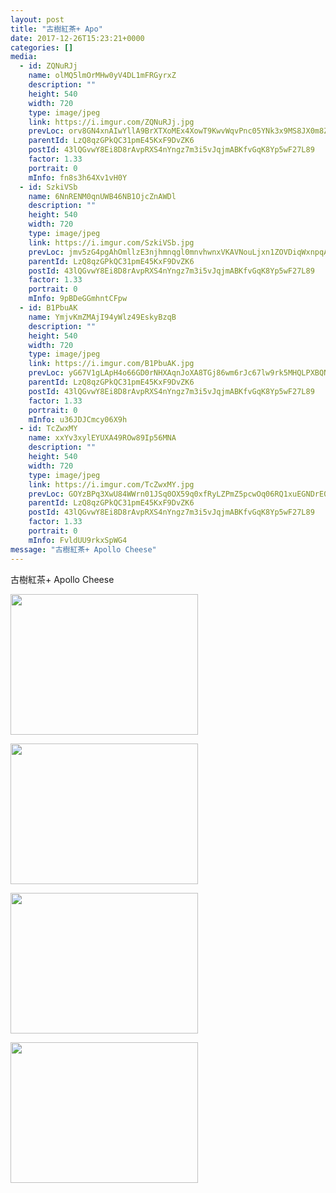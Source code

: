 ```yaml
---
layout: post
title: "古樹紅茶+ Apo" 
date: 2017-12-26T15:23:21+0000 
categories: [] 
media:
  - id: ZQNuRJj
    name: olMQ5lmOrMHw0yV4DL1mFRGyrxZ
    description: ""   
    height: 540
    width: 720
    type: image/jpeg
    link: https://i.imgur.com/ZQNuRJj.jpg
    prevLoc: orv8GN4xnAIwYllA9BrXTXoMEx4XowT9KwvWqvPnc05YNk3x9MS8JX0m8Z8BIzwNMwZ03rcry1MxJmE2sAoWyMDPNWtKQw7kmWqQFyJvYnPxAOFz0EppkGByikwJxYWN3Gcy8pDRR8XxCrvPPP5ZP6fKOyk8VV4Js7qME7lB2JiEKKNk2GMZC6MEX33j55F1GQqmo5N5fjMwM7NPWZhyELvg0nl3I5NX3nmAMQSw01Ok5z7EurzXE4VwnXf40j7Kqo6EU97
    parentId: LzQ8qzGPkQC31pmE45KxF9DvZK6
    postId: 43lQGvwY8Ei8D8rAvpRXS4nYngz7m3i5vJqjmABKfvGqK8Yp5wF27L89
    factor: 1.33
    portrait: 0
    mInfo: fn8s3h64Xv1vH0Y
  - id: SzkiVSb
    name: 6NnRENM0qnUWB46NB1OjcZnAWDl
    description: ""   
    height: 540
    width: 720
    type: image/jpeg
    link: https://i.imgur.com/SzkiVSb.jpg
    prevLoc: jmv5zG4pgAhOmllzE3njhmnqgl0mnvhwnxVKAVNouLjxn1ZOVDiqWxnpqAqkuLPGqPr4qVI9glGOWGxwcEZPgEPEGkI1mmkMY7q9uANRxEjLlPHMvG1jvBkqhv3X8oLz2NfZKRWOo7A4Hw7Y7kQ2MYhqLD6Jvp6mUlgZ04jX7BFyoKr89pY5iWoNrxQWJRTkVp86xlVJuN35V5mW7VT9jPZ2B4Q9cL7AG7mwA5CQp3vVoy2WFE5WVjnYX7S7RymzW3LvHYZMJqYBN
    parentId: LzQ8qzGPkQC31pmE45KxF9DvZK6
    postId: 43lQGvwY8Ei8D8rAvpRXS4nYngz7m3i5vJqjmABKfvGqK8Yp5wF27L89
    factor: 1.33
    portrait: 0
    mInfo: 9pBDeGGmhntCFpw
  - id: B1PbuAK
    name: YmjvKmZMAjI94yWlz49EskyBzqB
    description: ""   
    height: 540
    width: 720
    type: image/jpeg
    link: https://i.imgur.com/B1PbuAK.jpg
    prevLoc: yG67V1gLApH4o66GD0rNHXAqnJoXA8TGj86wm6rJc67lw9rk5MHQLPXBQNQ3uz1Gk1nqRjc5QGPMnWJBSYp19ZYXxVTEnzND5qRwI3Qmj6zwlWhMrWnn9OyJsPLDVYJvxXT7kRvlX4zrsKoM6x1zXqFpElxMLRzBFW9O8W01KgfvAAwgJxrmip3jEKK5xNI4xoK0w0AOtnN19ykg6ZFKZv2g5mBOULvEpjN7VkUm0Zw5WlKqTP60xnRj6oUGy1wN0zQxsEo
    parentId: LzQ8qzGPkQC31pmE45KxF9DvZK6
    postId: 43lQGvwY8Ei8D8rAvpRXS4nYngz7m3i5vJqjmABKfvGqK8Yp5wF27L89
    factor: 1.33
    portrait: 0
    mInfo: u36JDJCmcy06X9h
  - id: TcZwxMY
    name: xxYv3xylEYUXA49ROw89Ip56MNA
    description: ""   
    height: 540
    width: 720
    type: image/jpeg
    link: https://i.imgur.com/TcZwxMY.jpg
    prevLoc: GOYzBPq3XwU84WWrn01JSq0OX59q0xfRyLZPmZ5pcwOq06RQ1xuEGNDrE0EQTXrgAr5kyluE398yPNKrCVgqXvBgDVSPqElJ051wUq5zYA8KoktwnG4Y3EJMU8nzOAmjO5TZ4AALwNB4sNgNQZy8AptPDGGGEMGNFO0jxOJ36XIj11A7QXqEhAQx1RRrNyh3NqB9G08wTmW9lE48NjU1zkjmygzqhJDjAly8Bnt9DM8jmOPAIBznnB5329tMAlzM1vmrCzL
    parentId: LzQ8qzGPkQC31pmE45KxF9DvZK6
    postId: 43lQGvwY8Ei8D8rAvpRXS4nYngz7m3i5vJqjmABKfvGqK8Yp5wF27L89
    factor: 1.33
    portrait: 0
    mInfo: FvldUU9rkxSpWG4
message: "古樹紅茶+ Apollo Cheese"
---
```


古樹紅茶+ Apollo Cheese


[//]: #media:  
<a href="https://i.imgur.com/ZQNuRJj.jpg"><img src="https://i.imgur.com/ZQNuRJj.jpg" height="225" width="300" /></a> 
  

<a href="https://i.imgur.com/SzkiVSb.jpg"><img src="https://i.imgur.com/SzkiVSb.jpg" height="225" width="300" /></a> 
  

<a href="https://i.imgur.com/B1PbuAK.jpg"><img src="https://i.imgur.com/B1PbuAK.jpg" height="225" width="300" /></a> 
  

<a href="https://i.imgur.com/TcZwxMY.jpg"><img src="https://i.imgur.com/TcZwxMY.jpg" height="225" width="300" /></a> 
 
